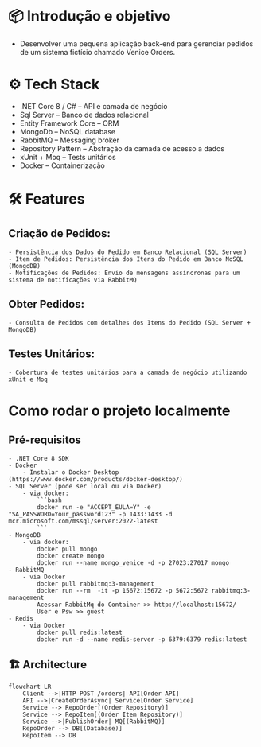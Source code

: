 ﻿# 📦 Introdução e objetivo 
- Desenvolver uma pequena aplicação back-end para gerenciar pedidos de um sistema fictício chamado Venice Orders. 

# ⚙ Tech Stack
- .NET Core 8 / C# – API e camada de negócio
- Sql Server – Banco de dados relacional
- Entity Framework Core – ORM
- MongoDb – NoSQL database
- RabbitMQ – Messaging broker
- Repository Pattern – Abstração da camada de acesso a dados
- xUnit + Moq – Tests unitários
- Docker – Containerização

# 🛠 Features
## Criação de Pedidos: 
	- Persistência dos Dados do Pedido em Banco Relacional (SQL Server)
	- Item de Pedidos: Persistência dos Itens do Pedido em Banco NoSQL (MongoDB)
	- Notificações de Pedidos: Envio de mensagens assíncronas para um sistema de notificações via RabbitMQ
## Obter Pedidos: 
	- Consulta de Pedidos com detalhes dos Itens do Pedido (SQL Server + MongoDB)
## Testes Unitários:
    - Cobertura de testes unitários para a camada de negócio utilizando xUnit e Moq

# Como rodar o projeto localmente
## Pré-requisitos
	- .NET Core 8 SDK
	- Docker
		- Instalar o Docker Desktop (https://www.docker.com/products/docker-desktop/)
	- SQL Server (pode ser local ou via Docker)
		- via docker: 
			```bash
			docker run -e "ACCEPT_EULA=Y" -e "SA_PASSWORD=Your_password123" -p 1433:1433 -d mcr.microsoft.com/mssql/server:2022-latest
			```
	- MongoDB 
		- via docker:
			docker pull mongo
			docker create mongo
			docker run --name mongo_venice -d -p 27023:27017 mongo
	- RabbitMQ 
		- via Docker
			docker pull rabbitmq:3-management
			docker run --rm  -it -p 15672:15672 -p 5672:5672 rabbitmq:3-management
			Acessar RabbitMq do Container >> http://localhost:15672/
			User e Psw >> guest
	- Redis 
		- via Docker
			docker pull redis:latest
			docker run -d --name redis-server -p 6379:6379 redis:latest

## 🏗 Architecture

```mermaid
flowchart LR
    Client -->|HTTP POST /orders| API[Order API]
    API -->|CreateOrderAsync| Service[Order Service]
    Service --> RepoOrder[(Order Repository)]
    Service --> RepoItem[(Order Item Repository)]
    Service -->|PublishOrder| MQ[(RabbitMQ)]
    RepoOrder --> DB[(Database)]
    RepoItem --> DB